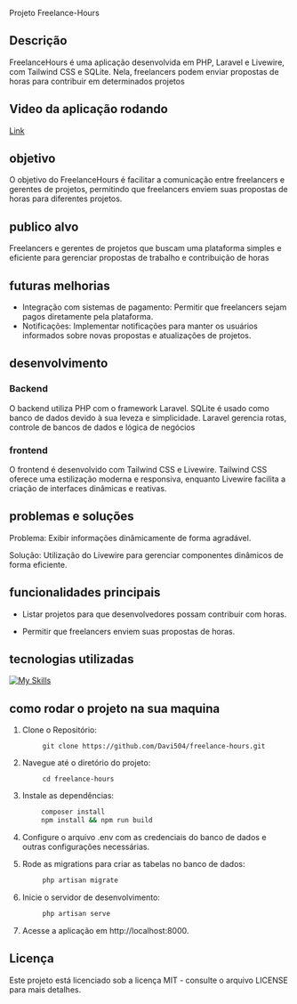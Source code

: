 Projeto Freelance-Hours

## Descrição

FreelanceHours é uma aplicação desenvolvida em PHP, Laravel e Livewire, com Tailwind CSS e SQLite. Nela, freelancers podem enviar propostas de horas para contribuir em determinados projetos

## Video da aplicação rodando

[Link](#)

## objetivo

O objetivo do FreelanceHours é facilitar a comunicação entre freelancers e gerentes de projetos, permitindo que freelancers enviem suas propostas de horas para diferentes projetos.

## publico alvo

Freelancers e gerentes de projetos que buscam uma plataforma simples e eficiente para gerenciar propostas de trabalho e contribuição de horas

## futuras melhorias

- Integração com sistemas de pagamento: Permitir que freelancers sejam pagos diretamente pela plataforma.
- Notificações: Implementar notificações para manter os usuários informados sobre novas propostas e atualizações de projetos.

## desenvolvimento


### Backend
O backend utiliza PHP com o framework Laravel. SQLite é usado como banco de dados devido à sua leveza e simplicidade. Laravel gerencia rotas, controle de bancos de dados e lógica de negócios

### frontend
O frontend é desenvolvido com Tailwind CSS e Livewire. Tailwind CSS oferece uma estilização moderna e responsiva, enquanto Livewire facilita a criação de interfaces dinâmicas e reativas.

## problemas e soluções
Problema: Exibir informações dinâmicamente de forma agradável.

Solução: Utilização do Livewire para gerenciar componentes dinâmicos de forma eficiente.

## funcionalidades principais

- Listar projetos para que desenvolvedores possam contribuir com horas.

- Permitir que freelancers enviem suas propostas de horas.

## tecnologias utilizadas

[![My Skills](https://skillicons.dev/icons?i=php,laravel,html,tailwindcss,sqlite)](https://skillicons.dev)

## como rodar o projeto na sua maquina

1. Clone o Repositório:
   ```Sh
        git clone https://github.com/Davi504/freelance-hours.git

   ```
2. Navegue até o diretório do projeto:
   ```Sh
        cd freelance-hours
   ```
3. Instale as dependências:
```sh
        composer install
        npm install && npm run build
```
4. Configure o arquivo .env com as credenciais do banco de dados e outras configurações necessárias.

5. Rode as migrations para criar as tabelas no banco de dados:
   ```sh
        php artisan migrate
   ```

6. Inicie o servidor de desenvolvimento:
   ```sh
        php artisan serve
   ```

7. Acesse a aplicação em http://localhost:8000.

## Licença

Este projeto está licenciado sob a licença MIT - consulte o arquivo LICENSE para mais detalhes.
